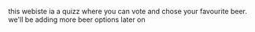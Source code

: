 this webiste ia a quizz where you can vote and chose your favourite beer. we'll be adding more beer options later on
